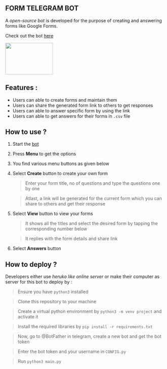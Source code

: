 



## **FORM TELEGRAM BOT**

A *open-source bot* is developed for the purpose of creating and answering forms like Google Forms.

Check out the bot [here](https://telegram.me/form_telebot) 

<img src="https://www.bounteous.com/sites/default/files/styles/insights_preview_image/public/insights/2018-10/previews/Understanding%20Bot%20and%20Spider%20Filtering%20from%20Google%20Analytics.jpg?itok=QC1VKCPE" width =150 height=100>

## **Features :**

 - Users can able to create forms and maintain them
 - Users can share the generated form link to others to get responses
 - Users can able to answer specific form by using the link
 - Users can able to get answers for their forms in `.csv` file 


## **How to use ?**

1. Start the [bot](https://telegram.me/form_telebot)

2. Press **Menu** to get the options

3. You find various menu buttons as given below

4. Select **Create** button to create your own form

    > Enter your form title, no of questions and type the questions one by one

    > Atlast, a link will be generated for the current form which you can share to others and get their response
5. Select **View** button to view your forms

    > It shows all the titles and select the desired form by tapping the corresponding number below

    > It replies with the form details and share link

6. Select **Answers** button 


## **How to deploy ?**
	
Developers either use *heruko like online server* or make their computer as server for this bot to deploy by :
	
>    Ensure you have `python3` installed 

>    Clone this repository to your machine

>    Create a virtual python environment by `python3 -m venv project` and activate it

>    Install the required libraries by `pip install -r requirements.txt`

>    Now, go to @BotFather in telegram, create a new bot and get the bot token

>    Enter the bot token and your username in `CONFIG.py` 

>    Run `python3 main.py`
	

